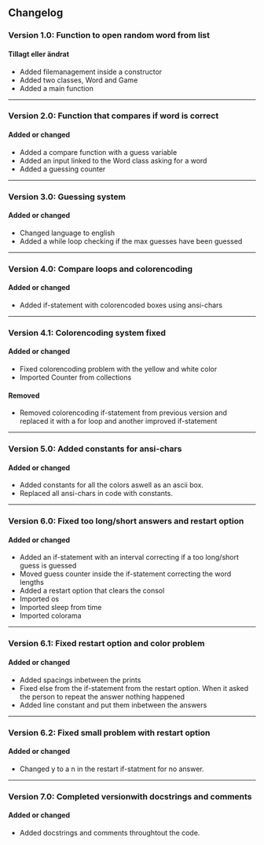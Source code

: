 ## Changelog

### Version 1.0: Function to open random word from list

#### Tillagt eller ändrat

- Added filemanagement inside a constructor
- Added two classes, Word and Game
- Added a main function

***

### Version 2.0: Function that compares if word is correct

#### Added or changed

- Added a compare function with a guess variable
- Added an input linked to the Word class asking for a word
- Added a guessing counter

***

### Version 3.0: Guessing system

#### Added or changed

- Changed language to english
- Added a while loop checking if the max guesses have been guessed

***

### Version 4.0: Compare loops and colorencoding

#### Added or changed

- Added if-statement with colorencoded boxes using ansi-chars

***

### Version 4.1: Colorencoding system fixed

#### Added or changed

- Fixed colorencoding problem with the yellow and white color
- Imported Counter from collections

#### Removed

- Removed colorencoding if-statement from previous version and replaced it with a for loop and another improved if-statement

***

### Version 5.0: Added constants for ansi-chars

#### Added or changed

- Added constants for all the colors aswell as an ascii box.
- Replaced all ansi-chars in code with constants.

***

### Version 6.0: Fixed too long/short answers and restart option

#### Added or changed

- Added an if-statement with an interval correcting if a too long/short guess is guessed
- Moved guess counter inside the if-statement correcting the word lengths
- Added a restart option that clears the consol
- Imported os
- Imported sleep from time
- Imported colorama

***

### Version 6.1: Fixed restart option and color problem

#### Added or changed

- Added spacings inbetween the prints
- Fixed else from the if-statement from the restart option. When it asked the person to repeat the answer nothing happened
- Added line constant and put them inbetween the answers

***

### Version 6.2: Fixed small problem with restart option

#### Added or changed


- Changed y to a n in the restart if-statment for no answer.

***

### Version 7.0: Completed versionwith docstrings and comments

#### Added or changed

- Added docstrings and comments throughtout the code. 

